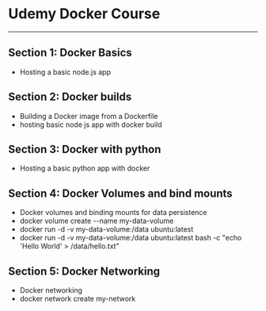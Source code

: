 # Udemy Docker Course

---

## Section 1: Docker Basics
- Hosting a basic node.js app


## Section 2: Docker builds
- Building a Docker image from a Dockerfile
- hosting basic node js app with docker build

## Section 3: Docker with python
- Hosting a basic python app with docker

## Section 4: Docker Volumes and bind mounts
- Docker volumes and binding mounts for data persistence
- docker volume create --name my-data-volume
- docker run -d -v my-data-volume:/data ubuntu:latest
- docker run -d -v my-data-volume:/data ubuntu:latest bash -c "echo 'Hello World' > /data/hello.txt"

## Section 5: Docker Networking
- Docker networking
- docker network create my-network
